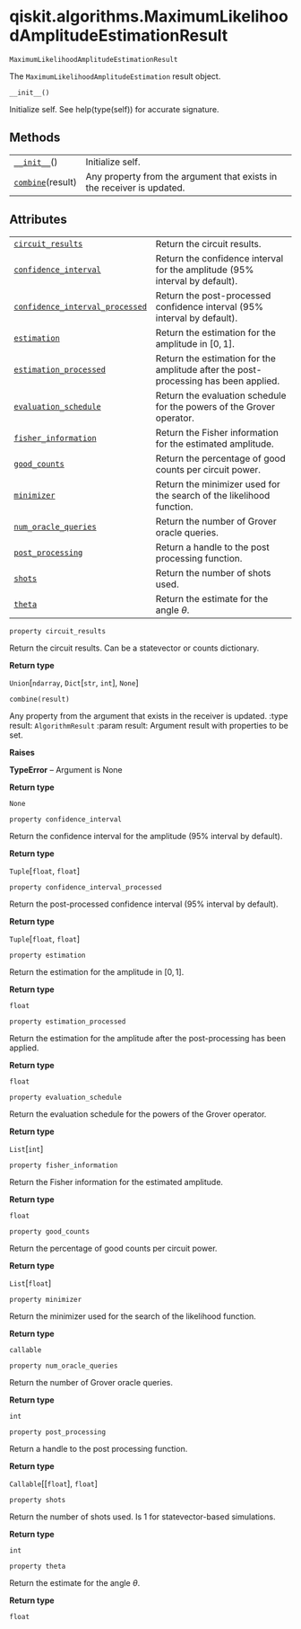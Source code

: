 # qiskit.algorithms.MaximumLikelihoodAmplitudeEstimationResult

<span id="undefined" />

`MaximumLikelihoodAmplitudeEstimationResult`

The `MaximumLikelihoodAmplitudeEstimation` result object.

<span id="undefined" />

`__init__()`

Initialize self. See help(type(self)) for accurate signature.

## Methods

|                                                                                                                                                                   |                                                                        |
| ----------------------------------------------------------------------------------------------------------------------------------------------------------------- | ---------------------------------------------------------------------- |
| [`__init__`](#qiskit.algorithms.MaximumLikelihoodAmplitudeEstimationResult.__init__ "qiskit.algorithms.MaximumLikelihoodAmplitudeEstimationResult.__init__")()    | Initialize self.                                                       |
| [`combine`](#qiskit.algorithms.MaximumLikelihoodAmplitudeEstimationResult.combine "qiskit.algorithms.MaximumLikelihoodAmplitudeEstimationResult.combine")(result) | Any property from the argument that exists in the receiver is updated. |

## Attributes

|                                                                                                                                                                                                                             |                                                                                     |
| --------------------------------------------------------------------------------------------------------------------------------------------------------------------------------------------------------------------------- | ----------------------------------------------------------------------------------- |
| [`circuit_results`](#qiskit.algorithms.MaximumLikelihoodAmplitudeEstimationResult.circuit_results "qiskit.algorithms.MaximumLikelihoodAmplitudeEstimationResult.circuit_results")                                           | Return the circuit results.                                                         |
| [`confidence_interval`](#qiskit.algorithms.MaximumLikelihoodAmplitudeEstimationResult.confidence_interval "qiskit.algorithms.MaximumLikelihoodAmplitudeEstimationResult.confidence_interval")                               | Return the confidence interval for the amplitude (95% interval by default).         |
| [`confidence_interval_processed`](#qiskit.algorithms.MaximumLikelihoodAmplitudeEstimationResult.confidence_interval_processed "qiskit.algorithms.MaximumLikelihoodAmplitudeEstimationResult.confidence_interval_processed") | Return the post-processed confidence interval (95% interval by default).            |
| [`estimation`](#qiskit.algorithms.MaximumLikelihoodAmplitudeEstimationResult.estimation "qiskit.algorithms.MaximumLikelihoodAmplitudeEstimationResult.estimation")                                                          | Return the estimation for the amplitude in $[0, 1]$.                                |
| [`estimation_processed`](#qiskit.algorithms.MaximumLikelihoodAmplitudeEstimationResult.estimation_processed "qiskit.algorithms.MaximumLikelihoodAmplitudeEstimationResult.estimation_processed")                            | Return the estimation for the amplitude after the post-processing has been applied. |
| [`evaluation_schedule`](#qiskit.algorithms.MaximumLikelihoodAmplitudeEstimationResult.evaluation_schedule "qiskit.algorithms.MaximumLikelihoodAmplitudeEstimationResult.evaluation_schedule")                               | Return the evaluation schedule for the powers of the Grover operator.               |
| [`fisher_information`](#qiskit.algorithms.MaximumLikelihoodAmplitudeEstimationResult.fisher_information "qiskit.algorithms.MaximumLikelihoodAmplitudeEstimationResult.fisher_information")                                  | Return the Fisher information for the estimated amplitude.                          |
| [`good_counts`](#qiskit.algorithms.MaximumLikelihoodAmplitudeEstimationResult.good_counts "qiskit.algorithms.MaximumLikelihoodAmplitudeEstimationResult.good_counts")                                                       | Return the percentage of good counts per circuit power.                             |
| [`minimizer`](#qiskit.algorithms.MaximumLikelihoodAmplitudeEstimationResult.minimizer "qiskit.algorithms.MaximumLikelihoodAmplitudeEstimationResult.minimizer")                                                             | Return the minimizer used for the search of the likelihood function.                |
| [`num_oracle_queries`](#qiskit.algorithms.MaximumLikelihoodAmplitudeEstimationResult.num_oracle_queries "qiskit.algorithms.MaximumLikelihoodAmplitudeEstimationResult.num_oracle_queries")                                  | Return the number of Grover oracle queries.                                         |
| [`post_processing`](#qiskit.algorithms.MaximumLikelihoodAmplitudeEstimationResult.post_processing "qiskit.algorithms.MaximumLikelihoodAmplitudeEstimationResult.post_processing")                                           | Return a handle to the post processing function.                                    |
| [`shots`](#qiskit.algorithms.MaximumLikelihoodAmplitudeEstimationResult.shots "qiskit.algorithms.MaximumLikelihoodAmplitudeEstimationResult.shots")                                                                         | Return the number of shots used.                                                    |
| [`theta`](#qiskit.algorithms.MaximumLikelihoodAmplitudeEstimationResult.theta "qiskit.algorithms.MaximumLikelihoodAmplitudeEstimationResult.theta")                                                                         | Return the estimate for the angle $\theta$.                                         |

<span id="undefined" />

`property circuit_results`

Return the circuit results. Can be a statevector or counts dictionary.

**Return type**

`Union`\[`ndarray`, `Dict`\[`str`, `int`], `None`]

<span id="undefined" />

`combine(result)`

Any property from the argument that exists in the receiver is updated. :type result: `AlgorithmResult` :param result: Argument result with properties to be set.

**Raises**

**TypeError** – Argument is None

**Return type**

`None`

<span id="undefined" />

`property confidence_interval`

Return the confidence interval for the amplitude (95% interval by default).

**Return type**

`Tuple`\[`float`, `float`]

<span id="undefined" />

`property confidence_interval_processed`

Return the post-processed confidence interval (95% interval by default).

**Return type**

`Tuple`\[`float`, `float`]

<span id="undefined" />

`property estimation`

Return the estimation for the amplitude in $[0, 1]$.

**Return type**

`float`

<span id="undefined" />

`property estimation_processed`

Return the estimation for the amplitude after the post-processing has been applied.

**Return type**

`float`

<span id="undefined" />

`property evaluation_schedule`

Return the evaluation schedule for the powers of the Grover operator.

**Return type**

`List`\[`int`]

<span id="undefined" />

`property fisher_information`

Return the Fisher information for the estimated amplitude.

**Return type**

`float`

<span id="undefined" />

`property good_counts`

Return the percentage of good counts per circuit power.

**Return type**

`List`\[`float`]

<span id="undefined" />

`property minimizer`

Return the minimizer used for the search of the likelihood function.

**Return type**

`callable`

<span id="undefined" />

`property num_oracle_queries`

Return the number of Grover oracle queries.

**Return type**

`int`

<span id="undefined" />

`property post_processing`

Return a handle to the post processing function.

**Return type**

`Callable`\[\[`float`], `float`]

<span id="undefined" />

`property shots`

Return the number of shots used. Is 1 for statevector-based simulations.

**Return type**

`int`

<span id="undefined" />

`property theta`

Return the estimate for the angle $\theta$.

**Return type**

`float`
